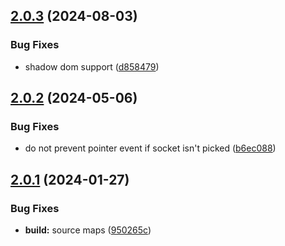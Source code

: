 ## [2.0.3](https://github.com/retejs/connection-plugin/compare/v2.0.2...v2.0.3) (2024-08-03)


### Bug Fixes

* shadow dom support ([d858479](https://github.com/retejs/connection-plugin/commit/d85847964fa2610584b2fbada44859e45e78eb5f))

## [2.0.2](https://github.com/retejs/connection-plugin/compare/v2.0.1...v2.0.2) (2024-05-06)


### Bug Fixes

* do not prevent pointer event if socket isn't picked ([b6ec088](https://github.com/retejs/connection-plugin/commit/b6ec088dd31e0d81d0cb9d3c807d60a222cc4be5))

## [2.0.1](https://github.com/retejs/connection-plugin/compare/v2.0.0...v2.0.1) (2024-01-27)


### Bug Fixes

* **build:** source maps ([950265c](https://github.com/retejs/connection-plugin/commit/950265c28a2e0b39d7197f219be46f59db7e587d))
